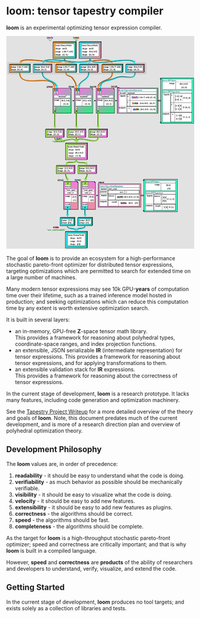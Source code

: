 # loom: tensor tapestry compiler

**loom** is an experimental optimizing tensor expression compiler.

![example](docs/media/example.svg)

The goal of **loom** is to provide an ecosystem for a high-performance stochastic pareto-front optimizer
for distributed tensor expressions, targeting optimizations which are permitted to search for extended
time on a large number of machines.

Many modern tensor expressions may see 10k GPU-**years** of computation time over their lifetime, such as
a trained inference model hosted in production; and seeking optimizations which can reduce this
computation time by any extent is worth extensive optimization search.

It is built in several layers:
 * an in-memory, GPU-free **Z**-space tensor math library.  
   This provides a framework for reasoning about polyhedral types, coordinate-space ranges,
   and index projection functions.
 * an extensible, JSON serializable **IR** (intermediate representation) for tensor expressions.
   This provides a framework for reasoning about tensor expressions, and for applying
   transformations to them.
 * an extensible validation stack for **IR** expressions.  
   This provides a framework for reasoning about the correctness of tensor expressions.

In the current stage of development, **loom** is a research prototype. It lacks many features,
including code generation and optimization machinery.

See the [Tapestry Project Writeup](https://crutcher.github.io/Tapestry/) for a more detailed
overview of the theory and goals of **loom**. Note, this document predates much of the current
development, and is more of a research direction plan and overview of polyhedral optimization
theory.

## Development Philosophy

The **loom** values are, in order of precedence:

1. **readability** - it should be easy to understand what the code is doing.
2. **verifiability** - as much behavior as possible should be mechanically verifiable.
3. **visibility** - it should be easy to visualize what the code is doing.
4. **velocity** - it should be easy to add new features.
5. **extensibility** - it should be easy to add new features as plugins.
6. **correctness** - the algorithms should be correct.
7. **speed** - the algorithms should be fast.
8. **completeness** - the algorithms should be complete.

As the target for **loom** is a high-throughput stochastic pareto-front optimizer; speed and
correctness are critically important; and that is why **loom** is built in a compiled language.

However, **speed** and **correctness** are **products** of the ability of researchers and developers
to understand, verify, visualize, and extend the code.

## Getting Started

In the current stage of development, **loom** produces no tool targets; and exists solely as a
collection of libraries and tests.